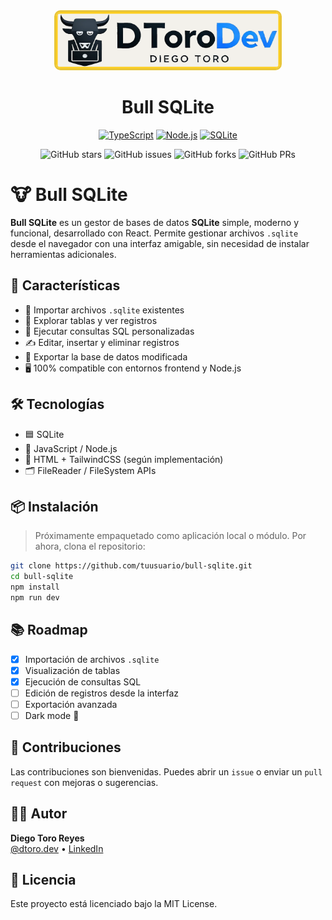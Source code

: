 <div align="center">
  <a href="https://dtoro-dev-portfolio.netlify.app/">
    <img src="https://raw.githubusercontent.com/dtoro-dev/minimalist-portfolio/master/src/assets/logo-2.2.webp" height="90px" width="auto" style="background-color: #f2f1eb; border-radius: 10px; border: 3px solid #e8c538" />
  </a> 


  # Bull SQLite

  [![TypeScript](https://img.shields.io/badge/TypeScript-%23007ACC.svg?style=for-the-badge&logo=typescript&logoColor=white)](https://www.typescriptlang.org/)
  [![Node.js](https://img.shields.io/badge/Node.js-%2343853D.svg?style=for-the-badge&logo=node.js&logoColor=white)](https://nodejs.org/)
  [![SQLite](https://img.shields.io/badge/SQLite-%23003B57.svg?style=for-the-badge&logo=sqlite&logoColor=white)](https://sqlite.org/)

  ![GitHub stars](https://img.shields.io/github/stars/dtoro-dev/bull-sqlite)
  ![GitHub issues](https://img.shields.io/github/issues/dtoro-dev/bull-sqlite)
  ![GitHub forks](https://img.shields.io/github/forks/dtoro-dev/bull-sqlite)
  ![GitHub PRs](https://img.shields.io/github/issues-pr/dtoro-dev/bull-sqlite)
</div>



# 🐮 Bull SQLite

**Bull SQLite** es un gestor de bases de datos **SQLite** simple, moderno y funcional, desarrollado con React. Permite gestionar archivos `.sqlite` desde el navegador con una interfaz amigable, sin necesidad de instalar herramientas adicionales.

## 🚀 Características

- 📂 Importar archivos `.sqlite` existentes
- 🧭 Explorar tablas y ver registros
- 📝 Ejecutar consultas SQL personalizadas
- ✍️ Editar, insertar y eliminar registros
- 💾 Exportar la base de datos modificada
- 🖥️ 100% compatible con entornos frontend y Node.js

## 🛠️ Tecnologías

- 🟦 SQLite
- 🧠 JavaScript / Node.js
- 🧱 HTML + TailwindCSS (según implementación)
- 🗂️ FileReader / FileSystem APIs

## 📦 Instalación

> Próximamente empaquetado como aplicación local o módulo. Por ahora, clona el repositorio:

```bash
git clone https://github.com/tuusuario/bull-sqlite.git
cd bull-sqlite
npm install
npm run dev
```


## 📚 Roadmap

- [x] Importación de archivos `.sqlite`
- [x] Visualización de tablas
- [x] Ejecución de consultas SQL
- [ ] Edición de registros desde la interfaz
- [ ] Exportación avanzada
- [ ] Dark mode 🌙

## 🤝 Contribuciones

Las contribuciones son bienvenidas. Puedes abrir un `issue` o enviar un `pull request` con mejoras o sugerencias.

## 🧑‍💻 Autor

**Diego Toro Reyes**  
[@dtoro.dev](https://github.com/DToroDev) • [LinkedIn](https://www.linkedin.com/in/diegotororeyes)

## 📄 Licencia

Este proyecto está licenciado bajo la MIT License.
